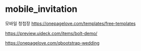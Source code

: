 # mobile_invitation
모바일 청첩장
https://onepagelove.com/templates/free-templates

https://preview.uideck.com/items/bolt-demo/

https://onepagelove.com/qbootstrap-wedding
